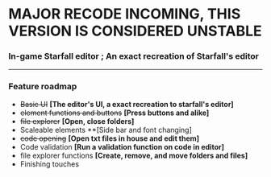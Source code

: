 # MAJOR RECODE INCOMING, THIS VERSION IS CONSIDERED UNSTABLE

### In-game Starfall editor ; An exact recreation of Starfall's editor
*****
### Feature roadmap
* ~~Basic UI~~ **[The editor's UI, a exact recreation to starfall's editor]**
* ~~element functions and buttons~~ **[Press buttons and alike]**
* ~~file explorer~~ **[Open, close folders]**
* Scaleable elements **[Side bar and font changing]
* ~~code opening~~ **[Open txt files in house and edit them]**
* Code validation **[Run a validation function on code in editor]**
* file explorer functions **[Create, remove, and move folders and files]**
* Finishing touches 

